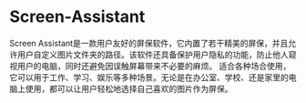 # Screen-Assistant
Screen Assistant是一款用户友好的屏保软件，它内置了若干精美的屏保，并且允许用户自定义图片文件夹的路径。该软件还具备保护用户隐私的功能，防止他人窥视用户的电脑，同时还避免因误触屏幕带来不必要的麻烦。  适合各种场合使用，它可以用于工作、学习、娱乐等多种场景。无论是在办公室、学校、还是家里的电脑上使用，都可以让用户轻松地选择自己喜欢的图片作为屏保。
